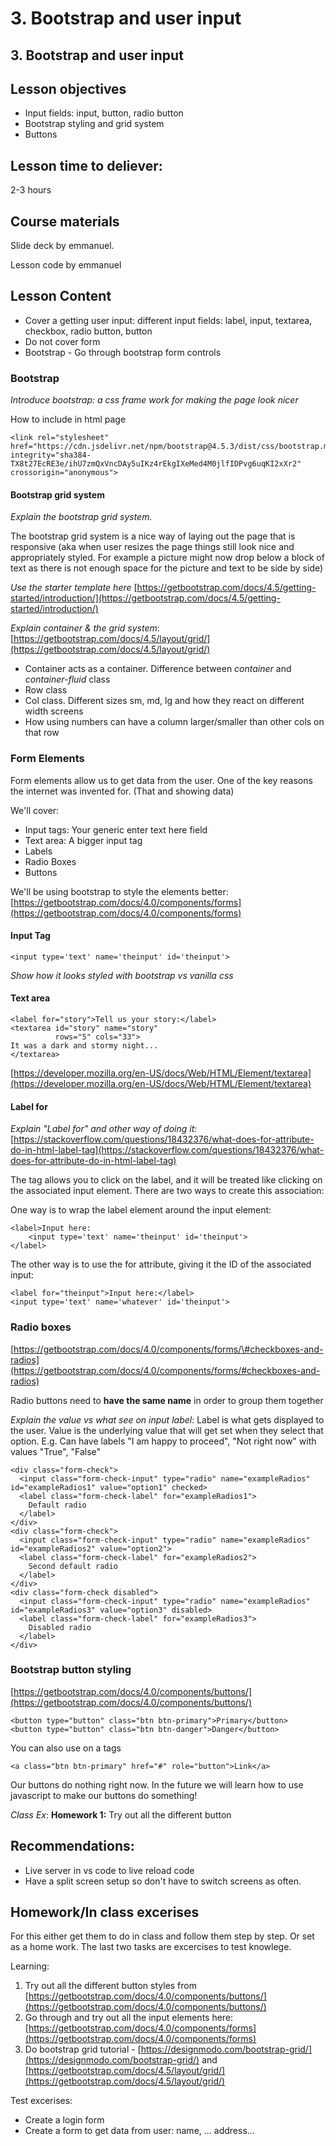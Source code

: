 # 3. Bootstrap and user input

## 3. Bootstrap and user input

## Lesson objectives

* Input fields: input, button, radio button
* Bootstrap styling and grid system
* Buttons

## Lesson time to deliever:

2-3 hours

## Course materials

Slide deck by emmanuel. 

Lesson code by emmanuel 

## Lesson Content

* Cover a getting user input: different input fields: label, input, textarea, checkbox, radio button, button
* Do not cover form
* Bootstrap - Go through bootstrap form controls

### Bootstrap

_Introduce bootstrap: a css frame work for making the page look nicer_

How to include in html page

```markup
<link rel="stylesheet" href="https://cdn.jsdelivr.net/npm/bootstrap@4.5.3/dist/css/bootstrap.min.css" integrity="sha384-TX8t27EcRE3e/ihU7zmQxVncDAy5uIKz4rEkgIXeMed4M0jlfIDPvg6uqKI2xXr2" crossorigin="anonymous">
```

#### Bootstrap grid system

_Explain the bootstrap grid system._ 

The bootstrap grid system is a nice way of laying out the page that is responsive \(aka when user resizes the page things still look nice and appropriately styled. For example a picture might now drop below a block of text as there is not enough space for the picture and text to be side by side\)

_Use the starter template here_ [https://getbootstrap.com/docs/4.5/getting-started/introduction/](https://getbootstrap.com/docs/4.5/getting-started/introduction/) 

_Explain container & the grid system_: [https://getbootstrap.com/docs/4.5/layout/grid/](https://getbootstrap.com/docs/4.5/layout/grid/)

* Container acts as a container. Difference between _container_ and _container-fluid_ class
* Row class
* Col class. Different sizes sm, md, lg and how they react on different width screens
* How using numbers can have a column larger/smaller than other cols on that row

### Form Elements

Form elements allow us to get data from the user. One of the key reasons the internet was invented for. \(That and showing data\)

We'll cover:

* Input tags: Your generic enter text here field
* Text area: A bigger input tag
* Labels
* Radio Boxes
* Buttons

We'll be using bootstrap to style the elements better: [https://getbootstrap.com/docs/4.0/components/forms](https://getbootstrap.com/docs/4.0/components/forms)

#### Input Tag

```markup
<input type='text' name='theinput' id='theinput'>
```

_Show how it looks styled with bootstrap vs vanilla css_

#### Text area

```markup
<label for="story">Tell us your story:</label>
<textarea id="story" name="story"
          rows="5" cols="33">
It was a dark and stormy night...
</textarea>
```

[https://developer.mozilla.org/en-US/docs/Web/HTML/Element/textarea](https://developer.mozilla.org/en-US/docs/Web/HTML/Element/textarea)

#### Label for

_Explain "Label for" and other way of doing it:_ [https://stackoverflow.com/questions/18432376/what-does-for-attribute-do-in-html-label-tag](https://stackoverflow.com/questions/18432376/what-does-for-attribute-do-in-html-label-tag)

The  tag allows you to click on the label, and it will be treated like clicking on the associated input element. There are two ways to create this association:

One way is to wrap the label element around the input element:

```markup
<label>Input here:
    <input type='text' name='theinput' id='theinput'>
</label>
```

The other way is to use the for attribute, giving it the ID of the associated input:

```markup
<label for="theinput">Input here:</label>
<input type='text' name='whatever' id='theinput'>
```

### Radio boxes

[https://getbootstrap.com/docs/4.0/components/forms/\#checkboxes-and-radios](https://getbootstrap.com/docs/4.0/components/forms/#checkboxes-and-radios)

Radio buttons need to **have the same name** in order to group them together 

_Explain the value vs what see on input label_: Label is what gets displayed to the user. Value is the underlying value that will get set when they select that option. E.g. Can have labels "I am happy to proceed", "Not right now" with values "True", "False"

```markup
<div class="form-check">
  <input class="form-check-input" type="radio" name="exampleRadios" id="exampleRadios1" value="option1" checked>
  <label class="form-check-label" for="exampleRadios1">
    Default radio
  </label>
</div>
<div class="form-check">
  <input class="form-check-input" type="radio" name="exampleRadios" id="exampleRadios2" value="option2">
  <label class="form-check-label" for="exampleRadios2">
    Second default radio
  </label>
</div>
<div class="form-check disabled">
  <input class="form-check-input" type="radio" name="exampleRadios" id="exampleRadios3" value="option3" disabled>
  <label class="form-check-label" for="exampleRadios3">
    Disabled radio
  </label>
</div>
```

### Bootstrap button styling

[https://getbootstrap.com/docs/4.0/components/buttons/](https://getbootstrap.com/docs/4.0/components/buttons/)

```markup
<button type="button" class="btn btn-primary">Primary</button>
<button type="button" class="btn btn-danger">Danger</button>
```

You can also use on a tags

```markup
<a class="btn btn-primary" href="#" role="button">Link</a>
```

Our buttons do nothing right now. In the future we will learn how to use javascript to make our buttons do something!

_Class Ex_: **Homework 1:** Try out all the different button

## Recommendations:

* Live server in vs code to live reload code
* Have a split screen setup so don't have to switch screens as often.

## Homework/In class excerises

For this either get them to do in class and follow them step by step. Or set as a home work. The last two tasks are excercises to test knowlege. 

Learning:

1. Try out all the different button styles from [https://getbootstrap.com/docs/4.0/components/buttons/](https://getbootstrap.com/docs/4.0/components/buttons/)
2. Go through and try out all the input elements here: [https://getbootstrap.com/docs/4.0/components/forms](https://getbootstrap.com/docs/4.0/components/forms)
3. Do bootstrap grid tutorial - [https://designmodo.com/bootstrap-grid/](https://designmodo.com/bootstrap-grid/) and [https://getbootstrap.com/docs/4.5/layout/grid/](https://getbootstrap.com/docs/4.5/layout/grid/)

Test excerises:

* Create a login form
* Create a form to get data from user: name, ... address...


